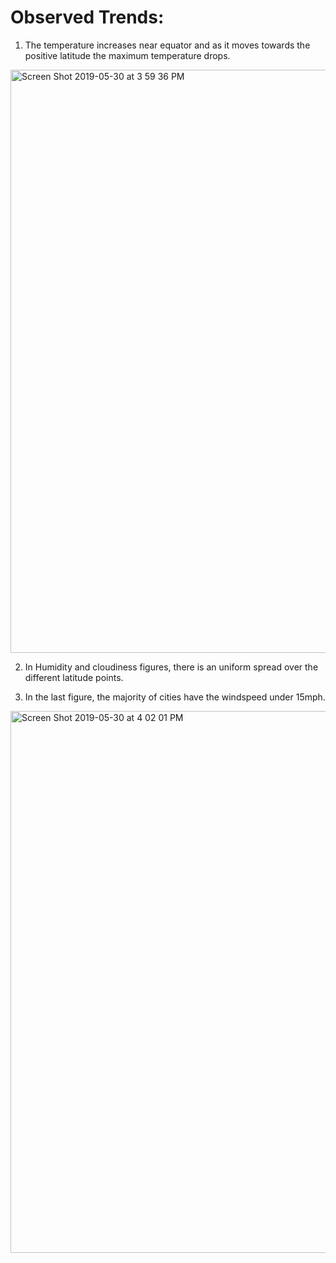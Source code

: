 # Observed Trends:

1) The temperature increases near equator and as it moves towards the positive latitude the maximum temperature drops.

<img width="933" alt="Screen Shot 2019-05-30 at 3 59 36 PM" src="https://user-images.githubusercontent.com/49076702/58670461-03dda800-82f4-11e9-9f2b-42b4e3c6b437.png">

2) In Humidity and cloudiness figures, there is an uniform spread over the different latitude points.


3) In the last figure, the majority of cities have the windspeed under 15mph.

<img width="867" alt="Screen Shot 2019-05-30 at 4 02 01 PM" src="https://user-images.githubusercontent.com/49076702/58670552-55863280-82f4-11e9-8f9a-73d0f8a6111f.png">
